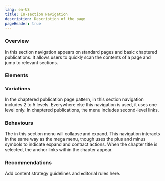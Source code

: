```yaml
---
lang: en-US
title: In-section Navigation
description: Description of the page
pageHeader: true
---
```


### Overview
In this section navigation appears on standard pages and basic chaptered publications. It allows users to quickly scan the contents of a page and jump to relevant sections.

### Elements
<PreviewImage :image="$withBase('/images/in-this-section-menu.png')" :contents="[{ x: 18, y: 2.5, title: 'Section label', text: 'In-Section navigation section label' }, { x: 18, y: 18, title: 'Sub Section label', text: 'In-Section navigation sub section label' }, { x: 18, y: 45, title: 'Divider', text: 'In-Section navigation divider' }]">
<template #code>
<CodeGroup>
  <CodeGroupItem title="HTML">

```html
  <div class="in-this-section-menu">
    <div class="container header-wrap">
        <a href="#" class="menu-header body-large-bold" data-bs-toggle="collapse" data-bs-target="#inThisSectionMenu" aria-expanded="true" aria-controls="inThisSectionMenu">
            <span class="flex-grow-1">Navigate in this section menu</span>
            <span v-html="chevronDown"></span>
        </a>
    </div>
    <div class="menu-body">
        <div class="container">
            <div id="inThisSectionMenu" class="collapse show">
                <ul class="parent-menu" id="inThisSectionContent">
                    <li>
                        <div class="menu-title collapsed" data-bs-toggle="collapse" data-bs-target="#inThisSectionMenuOne" aria-expanded="false" aria-controls="inThisSectionMenuOne">
                            <span class="expand" v-html="add"></span>
                            <span class="close" v-html="subtract"></span>
                            Navigate National Measurement Institute
                        </div>
                        <div class="collapse" id="inThisSectionMenuOne" data-bs-parent="#inThisSectionContent">
                            <ul class="child-menu">
                                <li>
                                    <div class="menu-title collapsed" data-bs-toggle="collapse" data-bs-target="#tradeMeasurement" aria-expanded="false" aria-controls="tradeMeasurement">
                                        <span class="expand" v-html="add"></span>
                                        <span class="close" v-html="subtract"></span>
                                        Trade Measurement
                                    </div>
                                    <div class="collapse" id="tradeMeasurement">
                                        <ul class="grandchild-menu">
                                            <li>
                                                <a href="#">Buying and selling goods</a>
                                            </li>
                                        </ul>
                                    </div>
                                </li>
                                <li>In this section level two title</li>
                            </ul>
                        </div>
                    </li>
                    <li>
                        <div class="menu-title collapsed" data-bs-toggle="collapse" data-bs-target="#inThisSectionMenuTwo" aria-expanded="false" aria-controls="inThisSectionMenuTwo">
                            <span class="expand" v-html="add"></span>
                            <span class="close" v-html="subtract"></span>
                            Find a public weighbridge
                        </div>
                        <div class="collapse" id="inThisSectionMenuTwo" data-bs-parent="#inThisSectionContent">
                            <ul class="child-menu">
                                <li>
                                    <a href="#">Trade Measurement</a>
                                </li>
                            </ul>
                        </div>
                    </li>
                    <li>
                        <div class="menu-title collapsed" data-bs-toggle="collapse" data-bs-target="#inThisSectionMenuThree" aria-expanded="false" aria-controls="inThisSectionMenuThree">
                            <span class="expand"></span>
                            In this section title
                        </div>
                        <div class="menu-title collapse" id="inThisSectionMenuThree" data-bs-parent="#inThisSectionContent">
                            <ul class="child-menu">
                                <li></li>
                            </ul>
                        </div>
                    </li>
                </ul>
            </div>
        </div>
    </div>
</div>
```

  </CodeGroupItem>
</CodeGroup>
</template>
</PreviewImage>

### Variations
In the chaptered publication page pattern, in this section navigation includes 2 to 5 levels. Everywhere else this navigation is used, it uses one level only.
In chaptered publications, the menu includes second-level links.

### Behaviours
The in this section menu will collapse and expand. This navigation interacts in the same way as the mega menu, though uses the plus and minus symbols to indicate expand and contract actions. When the chapter title is selected, the anchor links within the chapter appear.

### Recommendations
Add content strategy guidelines and editorial rules here.
